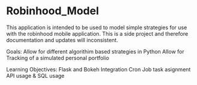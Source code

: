 # Robinhood_Model

This application is intended to be used to model simple strategies for use with the robinhood mobile application. This is a side project and therefore documentation and updates will inconsistent.

Goals:
  Allow for different algorithim based strategies in Python
  Allow for Tracking of a simulated personal portfolio
  
Learning Objectives:
  Flask and Bokeh Integration
  Cron Job task asignment
  API usage & SQL usage
